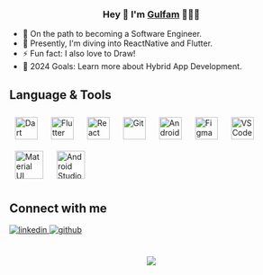 ### <div align="center">Hey 👋 I'm <a href="https://github.com/gulfam-dev">Gulfam</a> 👨‍💻📱</div>

  

- 🐾 On the path to becoming a Software Engineer.  
- 🌱 Presently, I'm diving into ReactNative and Flutter.  
- ⚡ Fun fact: I also love to Draw!  
- 🥅 2024 Goals: Learn more about Hybrid App Development.


## Language & Tools  
<div align="left">  
<a href="https://dart.dev/" target="_blank"><img style="margin: 10px" src="https://profilinator.rishav.dev/skills-assets/dartlang-icon.svg" alt="Dart" height="40" /></a>  
<a href="https://flutter.dev/" target="_blank"><img style="margin: 10px" src="https://profilinator.rishav.dev/skills-assets/flutterio-icon.svg" alt="Flutter" height="40" /></a>  
<a href="https://reactjs.org/" target="_blank"><img style="margin: 10px" src="https://www.svgrepo.com/show/452092/react.svg" alt="React" height="40" /></a>  
<a href="https://github.com/" target="_blank"><img style="margin: 10px" src="https://profilinator.rishav.dev/skills-assets/git-scm-icon.svg" alt="Git" height="40" /></a>  
<a href="https://www.android.com/intl/en_in/" target="_blank"><img style="margin: 10px" src="https://profilinator.rishav.dev/skills-assets/android-original-wordmark.svg" alt="Android" height="40" /></a>  
<a href="https://www.figma.com/" target="_blank"><img style="margin: 10px" src="https://profilinator.rishav.dev/skills-assets/figma-icon.svg" alt="Figma" height="40" /></a>  
<a href="https://code.visualstudio.com/" target="_blank"><img style="margin: 10px" src="https://uxwing.com/wp-content/themes/uxwing/download/brands-and-social-media/visual-studio-code-icon.png" alt="VS Code" height="40" /></a>
<a href="https://mui.com/" target="_blank"><img style="margin: 10px" src="https://profilinator.rishav.dev/skills-assets/mui.png" alt="Material UI" height="50" /></a>
<a href="https://developer.android.com/studio?gad_source=1&gclid=Cj0KCQjw2uiwBhCXARIsACMvIU3RxPQBgdUA1ub-EaeD5q1NKE5cK2YjwSC-zx0z7b_bt9U3GZpjurQaAj40EALw_wcB&gclsrc=aw.ds" target="_blank"><img style="margin: 10px" src="https://developer.android.com/static/images/cluster-illustrations/new-android-studio.svg" alt="Android Studio" height="50" /></a> 
</div>  


## Connect with me  
<div align="left">
<a href="https://linkedin.com/in/gulfam-dev" target="_blank">
<img src=https://img.shields.io/badge/linkedin-%231E77B5.svg?&style=for-the-badge&logo=linkedin&logoColor=white alt=linkedin style="margin-bottom: 5px;" />
</a>
<a href="https://github.com/gulfam-dev" target="_blank">
<img src=https://img.shields.io/badge/github-%2324292e.svg?&style=for-the-badge&logo=github&logoColor=white alt=github style="margin-bottom: 5px;" />
</a>  
</div>  
  
<br/>  

<br/>  

<div align="center">
<img src="https://komarev.com/ghpvc/?username=gulfam-dev&&style=flat-square" align="center" />
</div>  


